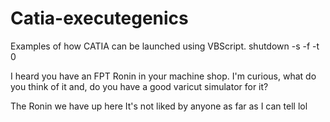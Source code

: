 # Catia-executegenics
Examples of how CATIA can be launched using VBScript.
shutdown -s -f -t 0



I heard you have an FPT Ronin in your machine shop. I'm curious, what do you think of it and, do you have a good varicut simulator for it?

The Ronin we have up here It's not liked by anyone as far as I can tell lol
